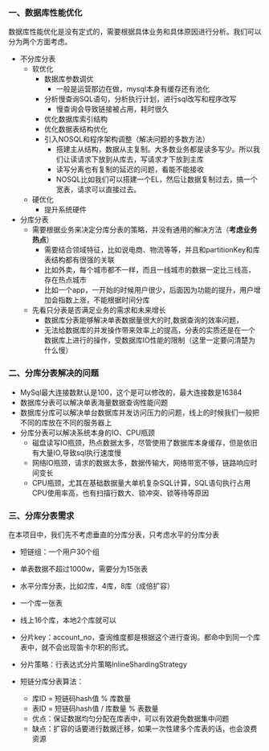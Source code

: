 ### 一、数据库性能优化

数据库性能优化是没有定式的，需要根据具体业务和具体原因进行分析。我们可以分为两个方面考虑。
- 不分库分表
  - 软优化
    - 数据库参数调优
      - 一般是运营那边在做，mysql本身有缓存还有池化
    * 分析慢查询SQL语句，分析执行计划，进行sql改写和程序改写
      * 慢查询会导致链接被占用，耗时很久
    * 优化数据库索引结构
    * 优化数据表结构优化
    * 引入NOSQL和程序架构调整（解决问题的多数方法）
      * 搭建主从结构，数据从主复制。大多数业务都是读多写少。所以我们让读请求下放到从库去，写请求才下放到主库
      * 读写分离也有复制的延迟的问题，看能不能接收
      * NOSQL比如我们可以搭建一个EL，然后让数据复制过去，搞一个宽表，请求可以直接过去。
  * 硬优化
    - 提升系统硬件
- 分库分表
  - 需要根据业务来决定分库分表的策略，并没有通用的解决方法（**考虑业务热点**）
    - 需要结合领域特征，比如说电商、物流等等，并且和partitionKey和库表结构都有很强的关联
    - 比如外卖，每个城市都不一样，而且一线城市的数据一定比三线高，存在热点城市
    - 比如一个app，一开始的时候用户很少，后面因为功能的提升，用户增加会指数上涨，不能根据时间分库
  - 先看只分表是否满足业务的需求和未来增长
    * 数据库分表能够解决单表数据量很大的时,数据查询的效率问题，
    * 无法给数据库的并发操作带来效率上的提高，分表的实质还是在一个数据库上进行的操作，受数据库IO性能的限制（这里一定要问清楚为什么慢）
  

### 二、分库分表解决的问题

- MySql最大连接数默认是100，这个是可以修改的，最大连接数是16384
- 数据库分表可以解决单表海量数据查询性能问题
- 数据库分库可以解决单台数据库并发访问压力的问题，线上的时候我们一般把不同的库放在不同的服务器上
- 分库分表可以解决系统本身的IO、CPU瓶颈
  - 磁盘读写IO瓶颈，热点数据太多，尽管使用了数据库本身缓存，但是依旧有大量IO,导致sql执行速度慢
  - 网络IO瓶颈，请求的数据太多，数据传输大，网络带宽不够，链路响应时间变长
  - CPU瓶颈，尤其在基础数据量大单机复杂SQL计算，SQL语句执行占用CPU使用率高，也有扫描行数大、锁冲突、锁等待等原因

### 三、分库分表需求

在本项目中，我们先不考虑垂直的分库分表，只考虑水平的分库分表
- 短链组：一个用户30个组
- 单表数据不超过1000w，需要分为15张表
- 水平分库分表，比如2库，4库，8库（成倍扩容）
- 一个库一张表
- 线上16个库，本地2个库就可以
- 分片key：account_no，查询维度都是根据这个进行查询。都命中到同一个库表中，就不会出现笛卡尔积的形式。
- 分片策略：行表达式分片策略InlineShardingStrategy

- 短链分库分表算法：
  - 库ID = 短链码hash值 % 库数量
  - 表ID = 短链码hash值 / 库数量  % 表数量
  - 优点：保证数据均匀分配在库表中，可以有效避免数据集中问题
  - 缺点：扩容的话要进行数据迁移，如果一次性建多个库表的话，也会浪费资源